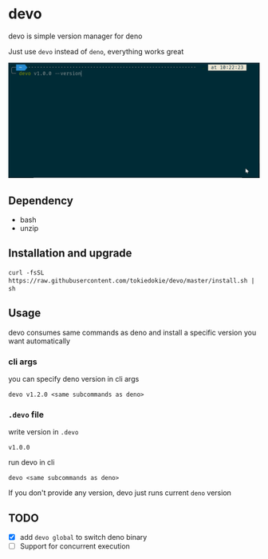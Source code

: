 # devo

devo is simple version manager for deno

Just use `devo` instead of `deno`, everything works great

![demo](https://raw.githubusercontent.com/tokiedokie/devo/master/.github/images/demo.gif)

## Dependency

- bash
- unzip

## Installation and upgrade

```
curl -fsSL https://raw.githubusercontent.com/tokiedokie/devo/master/install.sh | sh
```

## Usage

devo consumes same commands as deno and install a specific version you want automatically

### cli args

you can specify deno version in cli args

```
devo v1.2.0 <same subcommands as deno>
```

### `.devo` file

write version in `.devo`

```
v1.0.0
```

run devo in cli

```
devo <same subcommands as deno>
```

If you don't provide any version, devo just runs current `deno` version

## TODO

- [x] add `devo global` to switch deno binary
- [ ] Support for concurrent execution
